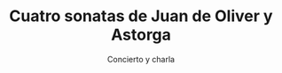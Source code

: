 ---
layout: post
title: "Cuatro sonatas de Juan de Oliver y Astorga"
subtitle: "Concierto y charla"
background: "/img/bg-index.jpg"
eventDate: 2019-02-13 19:00:00 +0100
placeName: "ETSI Agrónomos."
placeMapsUrl: https://www.google.es/maps/place/UPM:+Upper+Technical+School+of+Agricultural+Engineers/@40.4422883,-3.7303994,17z/data=!3m1!4b1!4m5!3m4!1s0xd422839e67a50ff:0xaab5c8af11062a4d!8m2!3d40.4422842!4d-3.7282107?hl=en
category: "central"
speakers:
    - name: "Cuarteto Clásico de Cuerda de Cieza"
presenters:
    - name: "Francisco López Herrera"
coordinators:
    - name: "Angel Molina García"
---